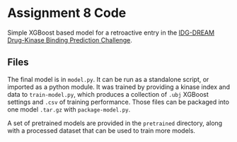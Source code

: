 # Assignment 8 Code

Simple XGBoost based model for a retroactive entry in the [IDG-DREAM Drug-Kinase Binding Prediction Challenge](https://www.synapse.org/#!Synapse:syn15667962/wiki/583663).

## Files

The final model is in `model.py`. It can be run as a standalone script, or imported as a python module. It was trained by providing a kinase index and data to `train-model.py`, which produces a collection of `.ubj` XGBoost settings and `.csv` of training performance. Those files can be packaged into one model `.tar.gz` with `package-model.py`. 

A set of pretrained models are provided in the `pretrained` directory, along with a processed dataset that can be used to train more models.
